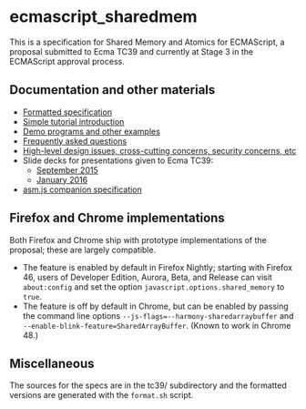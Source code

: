 # ecmascript_sharedmem

This is a specification for Shared Memory and Atomics for ECMAScript, a proposal submitted to Ecma TC39 and currently at Stage 3 in the ECMAScript approval process.

## Documentation and other materials

* [Formatted specification](http://tc39.github.io/ecmascript_sharedmem/shmem.html)
* [Simple tutorial introduction](TUTORIAL.md)
* [Demo programs and other examples](DEMOS.md)
* [Frequently asked questions](FAQ.md)
* [High-level design issues, cross-cutting concerns, security concerns, etc](DISCUSSION.md)
* Slide decks for presentations given to Ecma TC39:
  * [September 2015](https://github.com/tc39/ecmascript_sharedmem/blob/master/tc39/presentation-sept-2015.odp)
  * [January 2016](https://github.com/tc39/ecmascript_sharedmem/blob/master/tc39/presentation-jan-2016.odp)
* [asm.js companion specification](http://tc39.github.io/ecmascript_sharedmem/asmjs_shmem.html)

## Firefox and Chrome implementations

Both Firefox and Chrome ship with prototype implementations of the proposal; these are largely compatible.

* The feature is enabled by default in Firefox Nightly; starting with Firefox 46, users of Developer Edition, Aurora, Beta, and Release can visit `about:config` and set the option `javascript.options.shared_memory` to `true`.
* The feature is off by default in Chrome, but can be enabled by passing the command line options `--js-flags=--harmony-sharedarraybuffer` and `--enable-blink-feature=SharedArrayBuffer`.  (Known to work in Chrome 48.)

## Miscellaneous

The sources for the specs are in the tc39/ subdirectory and the formatted versions are generated with the `format.sh` script.

